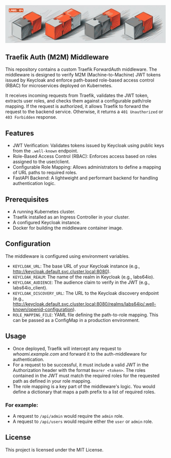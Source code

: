 <p align="center"><img src="https://raw.githubusercontent.com/Labs64/.github/refs/heads/master/assets/labs64-io-ecosystem.png"></p>

## Traefik Auth (M2M) Middleware

This repository contains a custom Traefik ForwardAuth middleware. The middleware is designed to verify M2M (Machine-to-Machine) JWT tokens issued by Keycloak and enforce path-based role-based access control (RBAC) for microservices deployed on Kubernetes.

It receives incoming requests from Traefik, validates the JWT token, extracts user roles, and checks them against a configurable path/role mapping. If the request is authorized, it allows Traefik to forward the request to the backend service. Otherwise, it returns a `401 Unauthorized` or `403 Forbidden` response.

## Features

- JWT Verification: Validates tokens issued by Keycloak using public keys from the `.well-known` endpoint.
- Role-Based Access Control (RBAC): Enforces access based on roles assigned to the user/client.
- Configurable Role Mapping: Allows administrators to define a mapping of URL paths to required roles.
- FastAPI Backend: A lightweight and performant backend for handling authentication logic.

## Prerequisites

- A running Kubernetes cluster.
- Traefik installed as an Ingress Controller in your cluster.
- A configured Keycloak instance.
- Docker for building the middleware container image.

## Configuration

The middleware is configured using environment variables.

- `KEYCLOAK_URL`: The base URL of your Keycloak instance (e.g., http://keycloak.default.svc.cluster.local:8080).
- `KEYCLOAK_REALM`: The name of the realm in Keycloak (e.g., labs64io).
- `KEYCLOAK_AUDIENCE`: The audience claim to verify in the JWT (e.g., labs64io_client).
- `KEYCLOAK_DISCOVERY_URL`: The URL to the Keycloak discovery endpoint (e.g., http://keycloak.default.svc.cluster.local:8080/realms/labs64io/.well-known/openid-configuration).
- `ROLE_MAPPING_FILE`: YAML file defining the path-to-role mapping. This can be passed as a ConfigMap in a production environment.

## Usage

- Once deployed, Traefik will intercept any request to *whoami.example.com* and forward it to the auth-middleware for authentication.
- For a request to be successful, it must include a valid JWT in the Authorization header with the format `Bearer <token>`. The roles contained in the JWT must match the required roles for the requested path as defined in your role mapping.
- The role mapping is a key part of the middleware's logic. You would define a dictionary that maps a path prefix to a list of required roles.

### For example:

- A request to `/api/admin` would require the `admin` role.
- A request to `/api/users` would require either the `user` or `admin` role.

## License

This project is licensed under the MIT License.
